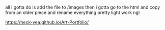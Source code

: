 all i gotta do is add the file to /images
then i gotta go to the html and copy from an older piece and rename everything
pretty light work ngl

https://heck-yea.github.io/Art-Portfolio/
